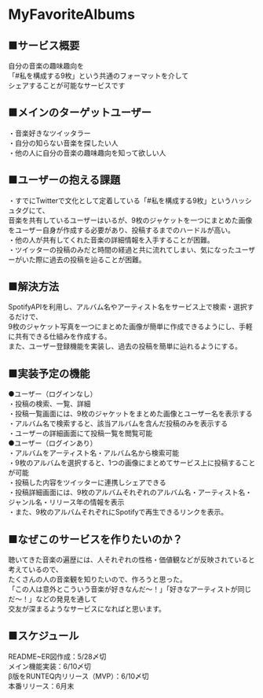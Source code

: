 # MyFavoriteAlbums

## ■サービス概要  
  自分の音楽の趣味趣向を  
  「#私を構成する9枚」という共通のフォーマットを介して  
  シェアすることが可能なサービスです  

## ■メインのターゲットユーザー  
 ・音楽好きなツイッタラー  
 ・自分の知らない音楽を探したい人  
 ・他の人に自分の音楽の趣味趣向を知って欲しい人  

## ■ユーザーの抱える課題  
  ・すでにTwitterで文化として定着している「#私を構成する9枚」というハッシュタグにて、  
    音楽を共有しているユーザーはいるが、9枚のジャケットを一つにまとめた画像をユーザー自身が作成する必要があり、投稿するまでのハードルが高い。  
  ・他の人が共有してくれた音楽の詳細情報を入手することが困難。  
  ・ツイッターの投稿のみだと時間の経過と共に流れてしまい、気になったユーザーがいた際に過去の投稿を辿ることが困難。  

## ■解決方法  
  SpotifyAPIを利用し、アルバム名やアーティスト名をサービス上で検索・選択するだけで、  
  9枚のジャケット写真を一つにまとめた画像が簡単に作成できるようにし、手軽に共有できる仕組みを作成する。  
  また、ユーザー登録機能を実装し、過去の投稿を簡単に辿れるようにする。  

## ■実装予定の機能  
  ●ユーザー（ログインなし）  
  ・投稿の検索、一覧、詳細  
  ・投稿一覧画面には、9枚のジャケットをまとめた画像とユーザー名を表示する  
  ・アルバム名で検索すると、該当アルバムを含んだ投稿のみを表示する  
  ・ユーザーの詳細画面にて投稿一覧を閲覧可能  
  ●ユーザー（ログインあり）  
  ・アルバムをアーティスト名・アルバム名から検索可能  
  ・9枚のアルバムを選択すると、1つの画像にまとめてサービス上に投稿することが可能  
  ・投稿した内容をツイッターに連携しシェアできる  
  ・投稿詳細画面には、9枚のアルバムそれぞれのアルバム名・アーティスト名・ジャンル名・リリース年の情報を表示  
  ・また、9枚のアルバムそれぞれにSpotifyで再生できるリンクを表示。  

## ■なぜこのサービスを作りたいのか？  
  聴いてきた音楽の遍歴には、人それぞれの性格・価値観などが反映されていると考えているので、  
  たくさんの人の音楽観を知りたいので、作ろうと思った。  
  「この人は意外とこういう音楽が好きなんだ〜！」「好きなアーティストが同じだ〜！」などの発見を通して  
  交友が深まるようなサービスになればと思います。  

## ■スケジュール  
  README~ER図作成：5/28〆切  
  メイン機能実装：6/10〆切  
  β版をRUNTEQ内リリース（MVP）：6/10〆切  
  本番リリース：6月末  
